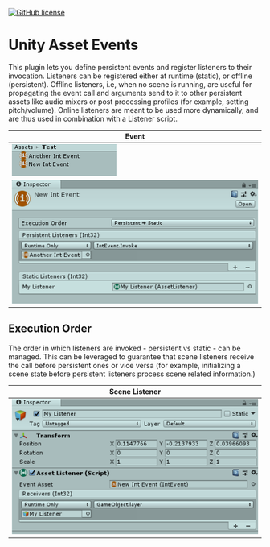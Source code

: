 [![GitHub license](https://img.shields.io/badge/license-MIT-blue.svg)](https://raw.githubusercontent.com/Smidgens/Unity-Asset-Events/master/LICENSE)


# Unity Asset Events

This plugin lets you define persistent events and register listeners to their invocation. Listeners can be registered either at runtime (static), or offline (persistent). Offline listeners, i.e, when no scene is running, are useful for propagating the event call and arguments send to it to other persistent assets like audio mixers or post processing profiles (for example, setting pitch/volume). Online listeners are meant to be used more dynamically, and are thus used in combination with a Listener script. 


| Event |
| ------------- |
| ![](/Screenshots/02.png?raw=true "") |
| ![](/Screenshots/01.png?raw=true "")|


## Execution Order

The order in which listeners are invoked - persistent vs static - can be managed. This can be leveraged to guarantee that scene listeners receive the call before persistent ones or vice versa (for example, initializing a scene state before persistent listeners process scene related information.)





| Scene Listener |
| ------------- |
| ![](/Screenshots/03.png?raw=true "")|
